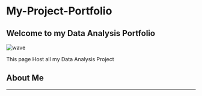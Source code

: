 # My-Project-Portfolio
## Welcome to my Data Analysis Portfolio

![wave](https://user-images.githubusercontent.com/96060060/174398590-7708e317-b79b-4ffe-a709-1eec62722334.gif)

This page Host all my Data Analysis Project

## About Me
---
